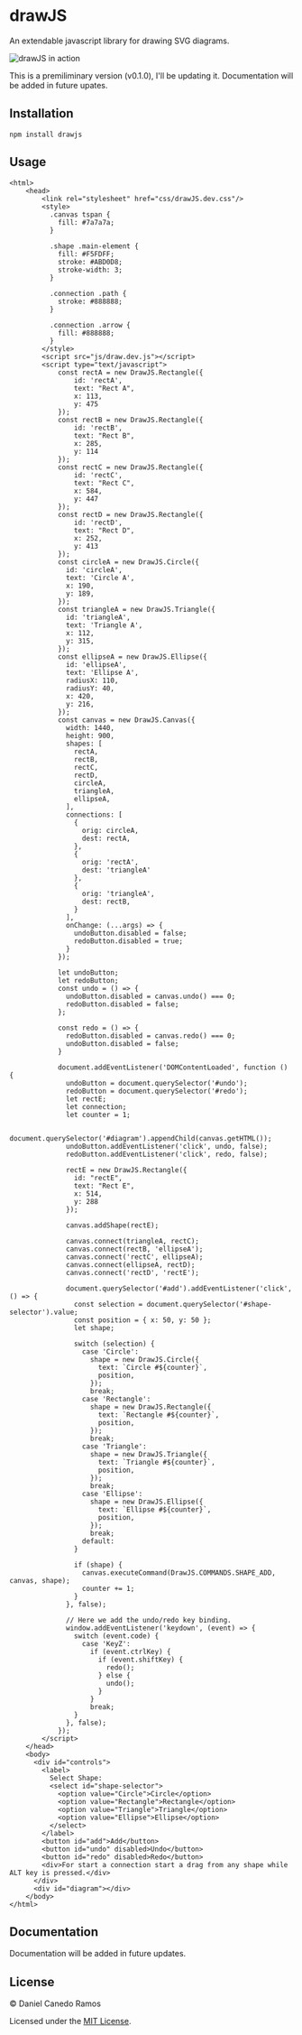 # drawJS
An extendable javascript library for drawing SVG diagrams.

![drawJS in action](assets/drawjs.gif)

This is a premiliminary version (v0.1.0), I'll be updating it. Documentation will be added in future upates.

## Installation
    npm install drawjs

## Usage
    <html>
        <head>
            <link rel="stylesheet" href="css/drawJS.dev.css"/>
            <style>
              .canvas tspan {
                fill: #7a7a7a;
              }

              .shape .main-element {
                fill: #F5FDFF;
                stroke: #ABD0D8;
                stroke-width: 3;
              }

              .connection .path {
                stroke: #888888;
              }

              .connection .arrow {
                fill: #888888;
              }
            </style>
            <script src="js/draw.dev.js"></script>
            <script type="text/javascript">
                const rectA = new DrawJS.Rectangle({
                    id: 'rectA',
                    text: "Rect A",
                    x: 113,
                    y: 475
                });
                const rectB = new DrawJS.Rectangle({
                    id: 'rectB',
                    text: "Rect B",
                    x: 285,
                    y: 114
                });
                const rectC = new DrawJS.Rectangle({
                    id: 'rectC',
                    text: "Rect C",
                    x: 584,
                    y: 447
                });
                const rectD = new DrawJS.Rectangle({
                    id: 'rectD',
                    text: "Rect D",
                    x: 252,
                    y: 413
                });
                const circleA = new DrawJS.Circle({
                  id: 'circleA',
                  text: 'Circle A',
                  x: 190,
                  y: 189,
                });
                const triangleA = new DrawJS.Triangle({
                  id: 'triangleA',
                  text: 'Triangle A',
                  x: 112,
                  y: 315,
                });
                const ellipseA = new DrawJS.Ellipse({
                  id: 'ellipseA',
                  text: 'Ellipse A',
                  radiusX: 110,
                  radiusY: 40,
                  x: 420,
                  y: 216,
                });
                const canvas = new DrawJS.Canvas({
                  width: 1440,
                  height: 900,
                  shapes: [
                    rectA,
                    rectB,
                    rectC,
                    rectD,
                    circleA,
                    triangleA,
                    ellipseA,
                  ],
                  connections: [
                    {
                      orig: circleA,
                      dest: rectA,
                    },
                    {
                      orig: 'rectA',
                      dest: 'triangleA'
                    },
                    {
                      orig: 'triangleA',
                      dest: rectB,
                    }
                  ],
                  onChange: (...args) => {
                    undoButton.disabled = false;
                    redoButton.disabled = true;
                  }
                });

                let undoButton;
                let redoButton;
                const undo = () => {
                  undoButton.disabled = canvas.undo() === 0;
                  redoButton.disabled = false;
                };

                const redo = () => {
                  redoButton.disabled = canvas.redo() === 0;
                  undoButton.disabled = false;
                }

                document.addEventListener('DOMContentLoaded', function () {
                  undoButton = document.querySelector('#undo');
                  redoButton = document.querySelector('#redo');
                  let rectE;
                  let connection;
                  let counter = 1;

                  document.querySelector('#diagram').appendChild(canvas.getHTML());
                  undoButton.addEventListener('click', undo, false);
                  redoButton.addEventListener('click', redo, false);

                  rectE = new DrawJS.Rectangle({
                    id: "rectE",
                    text: "Rect E",
                    x: 514,
                    y: 288
                  });

                  canvas.addShape(rectE);

                  canvas.connect(triangleA, rectC);
                  canvas.connect(rectB, 'ellipseA');
                  canvas.connect('rectC', ellipseA);
                  canvas.connect(ellipseA, rectD);
                  canvas.connect('rectD', 'rectE');

                  document.querySelector('#add').addEventListener('click', () => {
                    const selection = document.querySelector('#shape-selector').value;
                    const position = { x: 50, y: 50 };
                    let shape;

                    switch (selection) {
                      case 'Circle':
                        shape = new DrawJS.Circle({
                          text: `Circle #${counter}`,
                          position,
                        });
                        break;
                      case 'Rectangle':
                        shape = new DrawJS.Rectangle({
                          text: `Rectangle #${counter}`,
                          position,
                        });
                        break;
                      case 'Triangle':
                        shape = new DrawJS.Triangle({
                          text: `Triangle #${counter}`,
                          position,
                        });
                        break;
                      case 'Ellipse':
                        shape = new DrawJS.Ellipse({
                          text: `Ellipse #${counter}`,
                          position,
                        });
                        break;
                      default:
                    }

                    if (shape) {
                      canvas.executeCommand(DrawJS.COMMANDS.SHAPE_ADD, canvas, shape);
                      counter += 1;
                    }
                  }, false);

                  // Here we add the undo/redo key binding.
                  window.addEventListener('keydown', (event) => {
                    switch (event.code) {
                      case 'KeyZ':
                        if (event.ctrlKey) {
                          if (event.shiftKey) {
                            redo();
                          } else {
                            undo();
                          }
                        }
                        break;
                    }
                  }, false);
                });
            </script>
        </head>
        <body>
          <div id="controls">
            <label>
              Select Shape:
              <select id="shape-selector">
                <option value="Circle">Circle</option>
                <option value="Rectangle">Rectangle</option>
                <option value="Triangle">Triangle</option>
                <option value="Ellipse">Ellipse</option>
              </select>
            </label>
            <button id="add">Add</button>
            <button id="undo" disabled>Undo</button>
            <button id="redo" disabled>Redo</button>
            <div>For start a connection start a drag from any shape while ALT key is pressed.</div>
          </div>
          <div id="diagram"></div>
        </body>
    </html>
## Documentation
  Documentation will be added in future updates.
## License
© Daniel Canedo Ramos

Licensed under the [MIT License](LICENSE).
